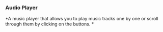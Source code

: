 ### Audio Player
*A music player that allows you to play music tracks one by one or scroll through them by clicking on the buttons. *

